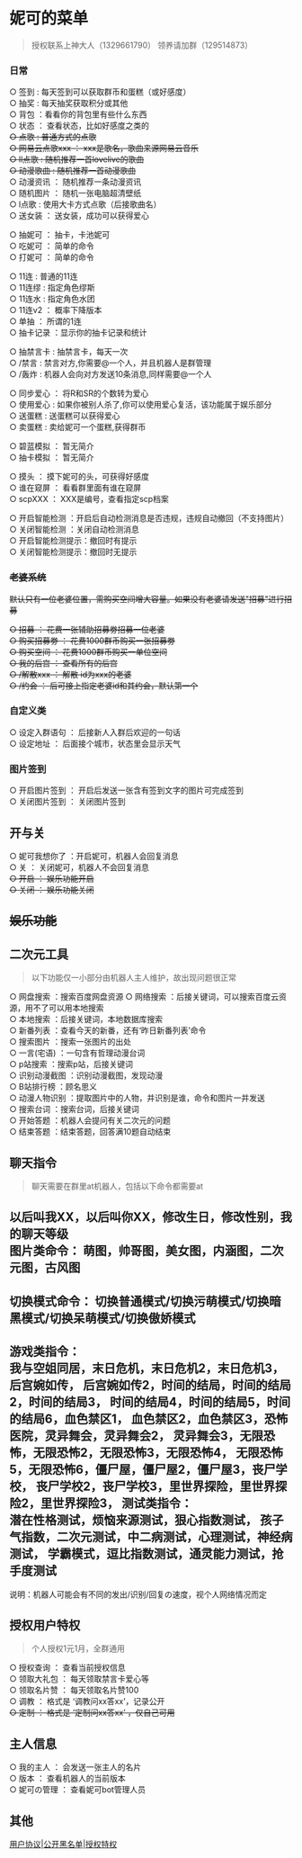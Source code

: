# 妮可的菜单  
> 授权联系上神大人（1329661790）
  领养请加群（129514873） 
  
### 日常
○ 签到 : 每天签到可以获取群币和蛋糕（或好感度）  
○ 抽奖 : 每天抽奖获取积分或其他  
○ 背包 ：看看你的背包里有些什么东西  
○ 状态 ： 查看状态，比如好感度之类的  
~~○ 点歌 : 普通方式的点歌~~  
~~○ 网易云点歌xxx ： xxx是歌名，歌曲来源网易云音乐~~  
~~○ ll点歌 : 随机推荐一首lovelive的歌曲~~  
~~○ 动漫歌曲 : 随机推荐一首动漫歌曲~~  
○ 动漫资讯 ： 随机推荐一条动漫资讯  
○ 随机图片 ： 随机一张电脑超清壁纸  
○ l点歌 : 使用大卡方式点歌（后接歌曲名）  
○ 送女装 ： 送女装，成功可以获得爱心     
  
○ 抽妮可 ： 抽卡，卡池妮可  
○ 吃妮可 ： 简单的命令  
○ 打妮可 ： 简单的命令     
  
○ 11连 : 普通的11连  
○ 11连缪 : 指定角色缪斯  
○ 11连水 : 指定角色水团  
○ 11连v2 ： 概率下降版本  
○ 单抽 ： 所谓的1连     
○ 抽卡记录 ：显示你的抽卡记录和统计
  
○ 抽禁言卡 : 抽禁言卡，每天一次  
○ /禁言 : 禁言对方,你需要@一个人，并且机器人是群管理  
○ /轰炸 : 机器人会向对方发送10条消息,同样需要@一个人  
  
○ 同步爱心 ： 将R和SR的个数转为爱心  
○ 使用爱心 : 如果你被别人杀了,你可以使用爱心复活，该功能属于娱乐部分  
○ 送蛋糕 : 送蛋糕可以获得爱心  
○ 卖蛋糕 : 卖给妮可一个蛋糕,获得群币 
  
○ 碧蓝模拟 ： 暂无简介  
○ 抽卡模拟 ： 暂无简介     
  
○ 摸头 ： 摸下妮可的头，可获得好感度     
○ 谁在窥屏 ： 看看群里面有谁在窥屏  
○ scpXXX ： XXX是编号，查看指定scp档案  
  
○ 开启智能检测 ：开启后自动检测消息是否违规，违规自动撤回（不支持图片）     
○ 关闭智能检测 ：关闭自动检测消息      
○ 开启智能检测提示：撤回时有提示      
○ 关闭智能检测提示：撤回时无提示    
  
### ~~老婆系统~~  
  ~~默认只有一位老婆位置，需购买空间增大容量。如果没有老婆请发送"招募"进行招募~~  
    
~~○ 招募 ： 花费一张辅助招募劵招募一位老婆~~  
~~○ 购买招募劵 ： 花费1000群币购买一张招募劵~~  
~~○ 购买空间 ： 花费1000群币购买一单位空间~~  
~~○ 我的后宫 ： 查看所有的后宫~~  
~~○ /解散xxx ： 解散 id为xxx的老婆~~  
~~○ /约会 ： 后可接上指定老婆id和其约会，默认第一个~~     
  
### 自定义类  
○ 设定入群语句 ： 后接新人入群后欢迎的一句话  
○ 设定地址 ： 后面接个城市，状态里会显示天气     
  
### 图片签到
○ 开启图片签到 ： 开启后发送一张含有签到文字的图片可完成签到  
○ 关闭图片签到 ： 关闭图片签到     
  
## 开与关  
○ 妮可我想你了 ：开启妮可，机器人会回复消息  
○ 关 ： 关闭妮可，机器人不会回复消息  
~~○ 开启 ： 娱乐功能开启~~  
~~○ 关闭 ： 娱乐功能关闭~~     


## ~~娱乐功能~~  


## 二次元工具  
> 以下功能仅一小部分由机器人主人维护，故出现问题很正常    
  
○ 网盘搜索  ：搜索百度网盘资源 
○ 网络搜索  ：后接关键词，可以搜索百度云资源，用不了可以用本地搜索  
○ 本地搜索  ：后接关键词，本地数据库搜索  
○ 新番列表  ：查看今天的新番，还有‘昨日新番列表’命令  
○ 搜索图片  ：搜索一张图片的出处  
○ 一言(宅语)  ：一句含有哲理动漫台词  
○ p站搜索  ：搜索p站，后接关键词  
○ 识别动漫截图  ：识别动漫截图，发现动漫  
○ B站排行榜  ：顾名思义  
○ 动漫人物识别  ：提取图片中的人物，并识别是谁，命令和图片一并发送  
○ 搜索台词  ：搜索台词，后接关键词      
○ 开始答题 ：机器人会提问有关二次元的问题   
○ 结束答题 ：结束答题，回答满10题自动结束    
  
## 聊天指令 
> 聊天需要在群里at机器人，包括以下命令都需要at   
  
以后叫我XX，以后叫你XX，修改生日，修改性别，我的聊天等级    
图片类命令： 萌图，帅哥图，美女图，内涵图，二次元图，古风图    
-----------------------  
切换模式命令： 切换普通模式/切换污萌模式/切换暗黑模式/切换呆萌模式/切换傲娇模式       
-----------------------  
游戏类指令：  
我与空姐同居，末日危机，末日危机2，末日危机3， 后宫婉如传，
后宫婉如传2，时间的结局，时间的结局2，时间的结局3，
时间的结局4，时间的结局5，时间的结局6，血色禁区1，
血色禁区2，血色禁区3，恐怖医院，灵异舞会，灵异舞会2，
灵异舞会3，无限恐怖，无限恐怖2，无限恐怖3，无限恐怖4，
无限恐怖5，无限恐怖6，僵尸屋，僵尸屋2，僵尸屋3，丧尸学校，
丧尸学校2，丧尸学校3，里世界探险，里世界探险2，里世界探险3，
测试类指令：  
潜在性格测试，烦恼来源测试，狠心指数测试，
孩子气指数，二次元测试，中二病测试，心理测试，神经病测试，
学霸模式，逗比指数测试，通灵能力测试，抢手度测试  
-----------------------  
说明：机器人可能会有不同的发出/识别/回复の速度，视个人网络情况而定      
## 授权用户特权  
> 个人授权1元1月，全群通用  
  
○ 授权查询 ： 查看当前授权信息  
○ 领取大礼包 ： 每天领取禁言卡爱心等  
○ 领取名片赞 ： 每天领取名片赞100  
○ 调教 ： 格式是 ‘调教问xx答xx’，记录公开  
~~○ 定制 ： 格式是 ‘定制问xx答xx’ ，仅自己可用~~     
## 主人信息  
○ 我的主人 ： 会发送一张主人的名片  
○ 版本 ： 查看机器人的当前版本   
○ 妮可の管理 ： 查看妮可bot管理人员  
## 其他  
[用户协议](https://gitee.com/fsdhw/NicoAgreement/blob/master/index.md)|[公开黑名单](https://gitee.com/fsdhw/NicoAgreement/blob/master/darkroom.md)|[授权特权](http://index.ai.acgtap.com/vip.html)
